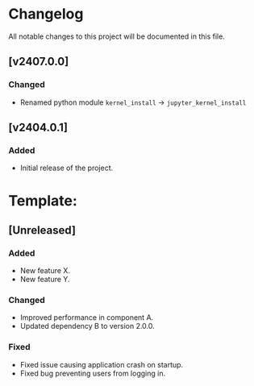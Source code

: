 # Changelog

All notable changes to this project will be documented in this file.
## [v2407.0.0]
### Changed
- Renamed python module `kernel_install` -> `jupyter_kernel_install`

## [v2404.0.1]
### Added
- Initial release of the project.


# Template:
## [Unreleased]

### Added
- New feature X.
- New feature Y.

### Changed
- Improved performance in component A.
- Updated dependency B to version 2.0.0.

### Fixed
- Fixed issue causing application crash on startup.
- Fixed bug preventing users from logging in.

